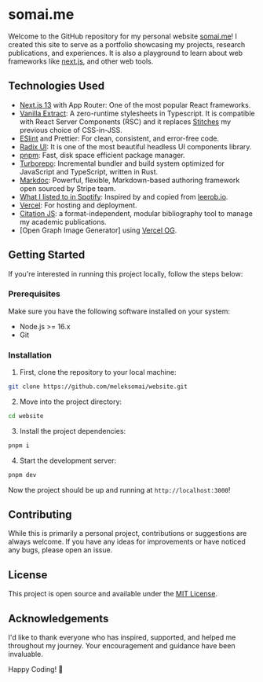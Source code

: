# somai.me

Welcome to the GitHub repository for my personal website [somai.me](https://somai.me)! I created this site to serve as a portfolio showcasing my projects, research publications, and experiences. It is also a playground to learn about web frameworks like [next.js](https://nextjs.org/), and other web tools.

## Technologies Used

- [Next.js 13](https://nextjs.org/) with App Router: One of the most popular React frameworks.
- [Vanilla Extract](https://vanilla-extract.style/): A zero-runtime stylesheets in Typescript. It is compatible with React Server Components (RSC) and it replaces [Stitches](https://stitches.dev/) my previous choice of CSS-in-JSS.
- [ESlint](https://eslint.org/) and Prettier: For clean, consistent, and error-free code.
- [Radix UI](https://www.radix-ui.com/): It is one of the most beautiful headless UI components library.
- [pnpm](https://pnpm.io/): Fast, disk space efficient package manager.
- [Turborepo](https://turbo.build/): Incremental bundler and build system optimized for JavaScript and TypeScript, written in Rust.
- [Markdoc](https://markdoc.dev/): Powerful, flexible, Markdown-based authoring framework open sourced by Stripe team.
- [What I listed to in Spotify](): Inspired by and copied from [leerob.io](https://github.com/leerob/leerob.io).
- [Vercel](https://vercel.com/): For hosting and deployment.
- [Citation JS](https://citation.js.org/): a format-independent, modular bibliography tool to manage my academic publications.
- [Open Graph Image Generator] using [Vercel OG](https://vercel.com/templates/next.js/og-image-generation).

## Getting Started

If you're interested in running this project locally, follow the steps below:

### Prerequisites

Make sure you have the following software installed on your system:

- Node.js >= 16.x
- Git

### Installation

1. First, clone the repository to your local machine:

```bash
git clone https://github.com/meleksomai/website.git
```

2. Move into the project directory:

```bash
cd website
```

3. Install the project dependencies:

```bash
pnpm i
```

4. Start the development server:

```bash
pnpm dev
```

Now the project should be up and running at `http://localhost:3000`!

## Contributing

While this is primarily a personal project, contributions or suggestions are always welcome. If you have any ideas for improvements or have noticed any bugs, please open an issue.

## License

This project is open source and available under the [MIT License](LICENSE).

## Acknowledgements

I'd like to thank everyone who has inspired, supported, and helped me throughout my journey. Your encouragement and guidance have been invaluable.

Happy Coding! 🚀
